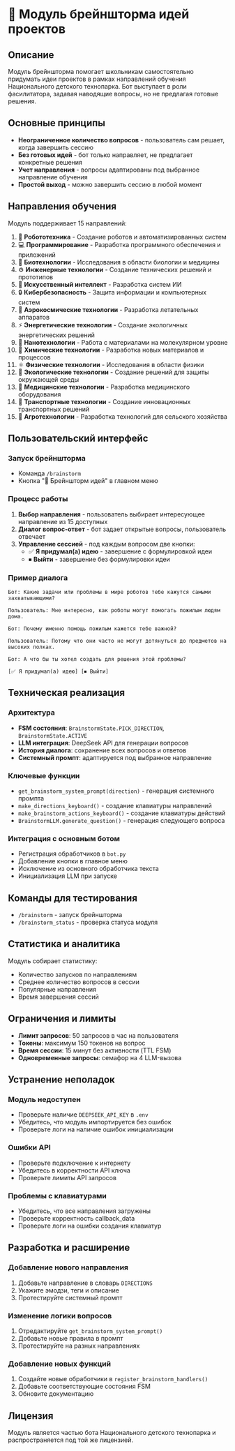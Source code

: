 # 🧠 Модуль брейншторма идей проектов

## Описание

Модуль брейншторма помогает школьникам самостоятельно придумать идеи проектов в рамках направлений обучения Национального детского технопарка. Бот выступает в роли фасилитатора, задавая наводящие вопросы, но не предлагая готовые решения.

## Основные принципы

- **Неограниченное количество вопросов** - пользователь сам решает, когда завершить сессию
- **Без готовых идей** - бот только направляет, не предлагает конкретные решения
- **Учет направления** - вопросы адаптированы под выбранное направление обучения
- **Простой выход** - можно завершить сессию в любой момент

## Направления обучения

Модуль поддерживает 15 направлений:

1. 🤖 **Робототехника** - Создание роботов и автоматизированных систем
2. 💻 **Программирование** - Разработка программного обеспечения и приложений
3. 🧬 **Биотехнологии** - Исследования в области биологии и медицины
4. ⚙️ **Инженерные технологии** - Создание технических решений и прототипов
5. 🧠 **Искусственный интеллект** - Разработка систем ИИ
6. 🔒 **Кибербезопасность** - Защита информации и компьютерных систем
7. 🚀 **Аэрокосмические технологии** - Разработка летательных аппаратов
8. ⚡ **Энергетические технологии** - Создание экологичных энергетических решений
9. 🔬 **Нанотехнологии** - Работа с материалами на молекулярном уровне
10. 🧪 **Химические технологии** - Разработка новых материалов и процессов
11. ⚛️ **Физические технологии** - Исследования в области физики
12. 🌱 **Экологические технологии** - Создание решений для защиты окружающей среды
13. 🏥 **Медицинские технологии** - Разработка медицинского оборудования
14. 🚗 **Транспортные технологии** - Создание инновационных транспортных решений
15. 🌾 **Агротехнологии** - Разработка технологий для сельского хозяйства

## Пользовательский интерфейс

### Запуск брейншторма

- Команда `/brainstorm`
- Кнопка "🧠 Брейншторм идей" в главном меню

### Процесс работы

1. **Выбор направления** - пользователь выбирает интересующее направление из 15 доступных
2. **Диалог вопрос-ответ** - бот задает открытые вопросы, пользователь отвечает
3. **Управление сессией** - под каждым вопросом две кнопки:
   - ✅ **Я придумал(а) идею** - завершение с формулировкой идеи
   - ⏹ **Выйти** - завершение без формулировки идеи

### Пример диалога

```
Бот: Какие задачи или проблемы в мире роботов тебе кажутся самыми захватывающими?

Пользователь: Мне интересно, как роботы могут помогать пожилым людям дома.

Бот: Почему именно помощь пожилым кажется тебе важной?

Пользователь: Потому что они часто не могут дотянуться до предметов на высоких полках.

Бот: А что бы ты хотел создать для решения этой проблемы?

[✅ Я придумал(а) идею] [⏹ Выйти]
```

## Техническая реализация

### Архитектура

- **FSM состояния**: `BrainstormState.PICK_DIRECTION`, `BrainstormState.ACTIVE`
- **LLM интеграция**: DeepSeek API для генерации вопросов
- **История диалога**: сохранение всех вопросов и ответов
- **Системный промпт**: адаптируется под выбранное направление

### Ключевые функции

- `get_brainstorm_system_prompt(direction)` - генерация системного промпта
- `make_directions_keyboard()` - создание клавиатуры направлений
- `make_brainstorm_actions_keyboard()` - создание клавиатуры действий
- `BrainstormLLM.generate_question()` - генерация следующего вопроса

### Интеграция с основным ботом

- Регистрация обработчиков в `bot.py`
- Добавление кнопки в главное меню
- Исключение из основного обработчика текста
- Инициализация LLM при запуске

## Команды для тестирования

- `/brainstorm` - запуск брейншторма
- `/brainstorm_status` - проверка статуса модуля

## Статистика и аналитика

Модуль собирает статистику:
- Количество запусков по направлениям
- Среднее количество вопросов в сессии
- Популярные направления
- Время завершения сессий

## Ограничения и лимиты

- **Лимит запросов**: 50 запросов в час на пользователя
- **Токены**: максимум 150 токенов на вопрос
- **Время сессии**: 15 минут без активности (TTL FSM)
- **Одновременные запросы**: семафор на 4 LLM-вызова

## Устранение неполадок

### Модуль недоступен
- Проверьте наличие `DEEPSEEK_API_KEY` в `.env`
- Убедитесь, что модуль импортируется без ошибок
- Проверьте логи на наличие ошибок инициализации

### Ошибки API
- Проверьте подключение к интернету
- Убедитесь в корректности API ключа
- Проверьте лимиты API запросов

### Проблемы с клавиатурами
- Убедитесь, что все направления загружены
- Проверьте корректность callback_data
- Проверьте логи на ошибки создания клавиатур

## Разработка и расширение

### Добавление нового направления

1. Добавьте направление в словарь `DIRECTIONS`
2. Укажите эмодзи, теги и описание
3. Протестируйте системный промпт

### Изменение логики вопросов

1. Отредактируйте `get_brainstorm_system_prompt()`
2. Добавьте новые правила в промпт
3. Протестируйте на разных направлениях

### Добавление новых функций

1. Создайте новые обработчики в `register_brainstorm_handlers()`
2. Добавьте соответствующие состояния FSM
3. Обновите документацию

## Лицензия

Модуль является частью бота Национального детского технопарка и распространяется под той же лицензией. 